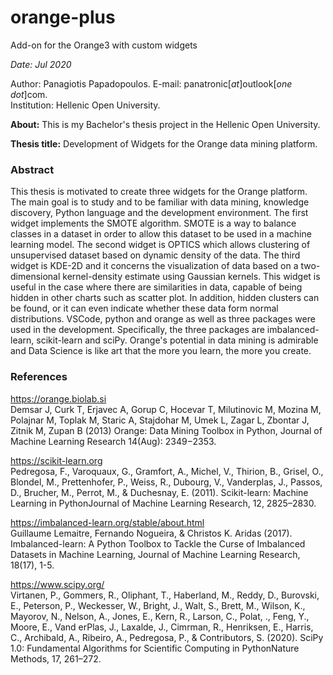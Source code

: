 # orange-plus
Add-on for the Orange3 with custom widgets

*Date: Jul 2020*

Author: Panagiotis Papadopoulos.
E-mail: panatronic[*at*]outlook[*one dot*]com.  
Institution: Hellenic Open University.  

**About:**  This is my Bachelor's thesis project in the Hellenic Open University.

**Thesis title:** Development of Widgets for the Orange data mining platform.

### **Abstract**  
This thesis is motivated to create three widgets for the Orange platform. The main goal is to study and to be familiar with data mining, knowledge discovery, Python language and the development environment. The first widget implements the SMOTE algorithm. SMOTE is a way to balance classes in a dataset in order to allow this dataset to be used in a machine learning model. The second widget is OPTICS which allows clustering of unsupervised dataset based on dynamic density of the data. The third widget is KDE-2D  and it concerns the visualization of data based on a two-dimensional kernel-density estimate using Gaussian kernels. This widget is useful in the case where there are similarities in data, capable of being hidden in other charts such as scatter plot. In addition, hidden clusters can be found, or it can even indicate whether these data form normal distributions. VSCode, python and orange as well as three packages were used in the development. Specifically, the three packages are imbalanced-learn, scikit-learn and sciPy. Orange's potential in data mining is admirable and Data Science is like art that the more you learn, the more you create.

### **References**
https://orange.biolab.si  
Demsar J, Curk T, Erjavec A, Gorup C, Hocevar T, Milutinovic M, Mozina M, Polajnar M, Toplak M, Staric A, Stajdohar M, Umek L, Zagar L, Zbontar J, Zitnik M, Zupan B (2013) Orange: Data Mining Toolbox in Python, Journal of Machine Learning Research 14(Aug): 2349−2353.

https://scikit-learn.org  
Pedregosa, F., Varoquaux, G., Gramfort, A., Michel, V., Thirion, B., Grisel, O., Blondel, M., Prettenhofer, P., Weiss, R., Dubourg, V., Vanderplas, J., Passos, D., Brucher, M., Perrot, M., & Duchesnay, E. (2011). Scikit-learn: Machine Learning in PythonJournal of Machine Learning Research, 12, 2825–2830.

https://imbalanced-learn.org/stable/about.html  
Guillaume Lemaitre, Fernando Nogueira, & Christos K. Aridas (2017). Imbalanced-learn: A Python Toolbox to Tackle the Curse of Imbalanced Datasets in Machine Learning, Journal of Machine Learning Research, 18(17), 1-5.

https://www.scipy.org/  
Virtanen, P., Gommers, R., Oliphant, T., Haberland, M., Reddy, D., Burovski, E., Peterson, P., Weckesser, W., Bright, J., Walt, S., Brett, M., Wilson, K., Mayorov, N., Nelson, A., Jones, E., Kern, R., Larson, C., Polat, ., Feng, Y., Moore, E., Vand erPlas, J., Laxalde, J., Cimrman, R., Henriksen, E., Harris, C., Archibald, A., Ribeiro, A., Pedregosa, P., & Contributors, S. (2020). SciPy 1.0: Fundamental Algorithms for Scientific Computing in PythonNature Methods, 17, 261–272.
